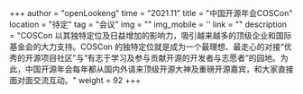 +++ 
author = "openLookeng"
time = "2021.11" 
title = "中国开源年会COSCon" 
location = "待定" 
tag = "会议"
img = "" 
img_mobile = ''
link = ""
description = "COSCon 以其独特定位及日益增加的影响力，吸引越来越多的顶级企业和国际基金会的大力支持。COSCon 的独特定位就是成为一个最理想、最走心的对接“优秀的开源项目社区”与“有志于学习及参与贡献开源的开发者与志愿者”的园地。为此，中国开源年会每年都从国内外请来顶级开源大神及重磅开源嘉宾，和大家直接面对面交流互动。"
weight = 92
+++
